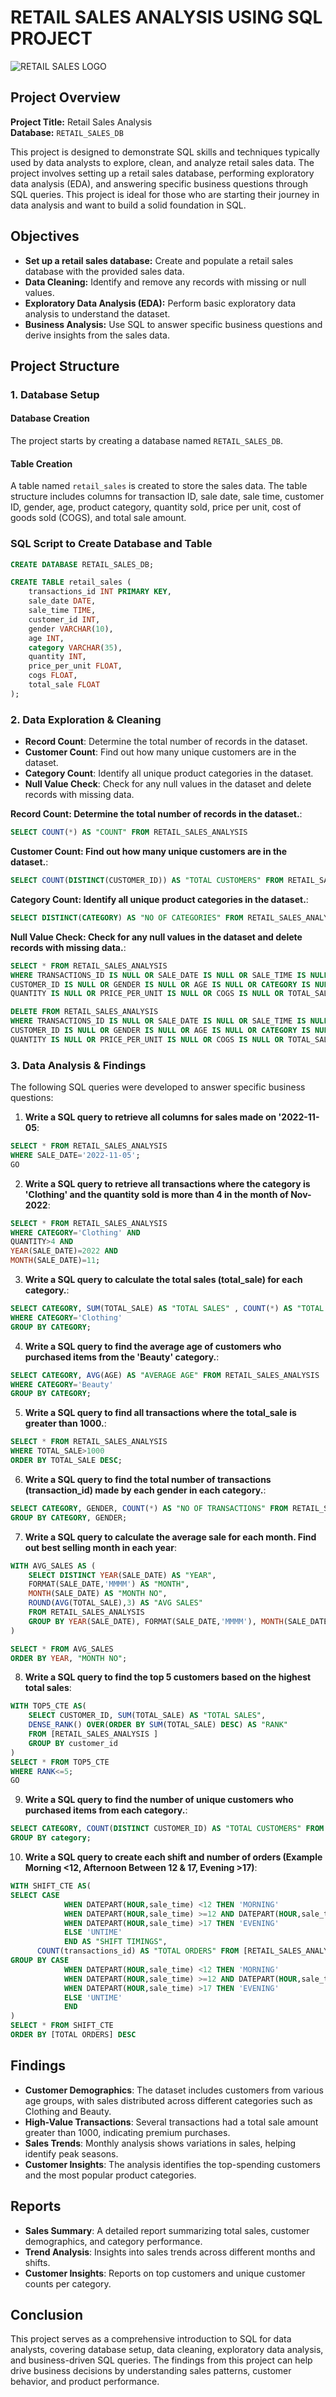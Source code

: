 # RETAIL SALES ANALYSIS USING SQL PROJECT
![RETAIL SALES LOGO](https://github.com/BERLINSAMUELRAJ/RETAIL-SALES-ANALYSIS-SQL-/blob/main/RETAIL-17-5-2024.jpg)
## Project Overview
**Project Title:** Retail Sales Analysis  
**Database:** `RETAIL_SALES_DB`  

This project is designed to demonstrate SQL skills and techniques typically used by data analysts to explore, clean, and analyze retail sales data. The project involves setting up a retail sales database, performing exploratory data analysis (EDA), and answering specific business questions through SQL queries. This project is ideal for those who are starting their journey in data analysis and want to build a solid foundation in SQL.

## Objectives
- **Set up a retail sales database:** Create and populate a retail sales database with the provided sales data.
- **Data Cleaning:** Identify and remove any records with missing or null values.
- **Exploratory Data Analysis (EDA):** Perform basic exploratory data analysis to understand the dataset.
- **Business Analysis:** Use SQL to answer specific business questions and derive insights from the sales data.

## Project Structure

### 1. Database Setup
#### Database Creation
The project starts by creating a database named `RETAIL_SALES_DB`.

#### Table Creation
A table named `retail_sales` is created to store the sales data. The table structure includes columns for transaction ID, sale date, sale time, customer ID, gender, age, product category, quantity sold, price per unit, cost of goods sold (COGS), and total sale amount.

### SQL Script to Create Database and Table
```sql
CREATE DATABASE RETAIL_SALES_DB;

CREATE TABLE retail_sales (
    transactions_id INT PRIMARY KEY,
    sale_date DATE,    
    sale_time TIME,
    customer_id INT,    
    gender VARCHAR(10),
    age INT,
    category VARCHAR(35),
    quantity INT,
    price_per_unit FLOAT,    
    cogs FLOAT,
    total_sale FLOAT
);
```
### 2. Data Exploration & Cleaning

- **Record Count**: Determine the total number of records in the dataset.
- **Customer Count**: Find out how many unique customers are in the dataset.
- **Category Count**: Identify all unique product categories in the dataset.
- **Null Value Check**: Check for any null values in the dataset and delete records with missing data.

**Record Count: Determine the total number of records in the dataset.**:
```sql
SELECT COUNT(*) AS "COUNT" FROM RETAIL_SALES_ANALYSIS
```
**Customer Count: Find out how many unique customers are in the dataset.**:
```sql
SELECT COUNT(DISTINCT(CUSTOMER_ID)) AS "TOTAL CUSTOMERS" FROM RETAIL_SALES_ANALYSIS
```
**Category Count: Identify all unique product categories in the dataset.**:
```sql
SELECT DISTINCT(CATEGORY) AS "NO OF CATEGORIES" FROM RETAIL_SALES_ANALYSIS 
```
**Null Value Check: Check for any null values in the dataset and delete records with missing data.**:
```sql
SELECT * FROM RETAIL_SALES_ANALYSIS
WHERE TRANSACTIONS_ID IS NULL OR SALE_DATE IS NULL OR SALE_TIME IS NULL OR
CUSTOMER_ID IS NULL OR GENDER IS NULL OR AGE IS NULL OR CATEGORY IS NULL OR
QUANTITY IS NULL OR PRICE_PER_UNIT IS NULL OR COGS IS NULL OR TOTAL_SALE IS NULL

DELETE FROM RETAIL_SALES_ANALYSIS
WHERE TRANSACTIONS_ID IS NULL OR SALE_DATE IS NULL OR SALE_TIME IS NULL OR
CUSTOMER_ID IS NULL OR GENDER IS NULL OR AGE IS NULL OR CATEGORY IS NULL OR
QUANTITY IS NULL OR PRICE_PER_UNIT IS NULL OR COGS IS NULL OR TOTAL_SALE IS NULL
```
### 3. Data Analysis & Findings

The following SQL queries were developed to answer specific business questions:

1. **Write a SQL query to retrieve all columns for sales made on '2022-11-05**:
```sql
SELECT * FROM RETAIL_SALES_ANALYSIS
WHERE SALE_DATE='2022-11-05';
GO
```

2. **Write a SQL query to retrieve all transactions where the category is 'Clothing' and the quantity sold is more than 4 in the month of Nov-2022**:
```sql
SELECT * FROM RETAIL_SALES_ANALYSIS
WHERE CATEGORY='Clothing' AND 
QUANTITY>4 AND 
YEAR(SALE_DATE)=2022 AND
MONTH(SALE_DATE)=11;
```

3. **Write a SQL query to calculate the total sales (total_sale) for each category.**:
```sql
SELECT CATEGORY, SUM(TOTAL_SALE) AS "TOTAL SALES" , COUNT(*) AS "TOTAL ORDERS"  FROM RETAIL_SALES_ANALYSIS
WHERE CATEGORY='Clothing'
GROUP BY CATEGORY;

```

4. **Write a SQL query to find the average age of customers who purchased items from the 'Beauty' category.**:
```sql
SELECT CATEGORY, AVG(AGE) AS "AVERAGE AGE" FROM RETAIL_SALES_ANALYSIS
WHERE CATEGORY='Beauty'
GROUP BY CATEGORY;
```

5. **Write a SQL query to find all transactions where the total_sale is greater than 1000.**:
```sql
SELECT * FROM RETAIL_SALES_ANALYSIS
WHERE TOTAL_SALE>1000
ORDER BY TOTAL_SALE DESC;
```

6. **Write a SQL query to find the total number of transactions (transaction_id) made by each gender in each category.**:
```sql
SELECT CATEGORY, GENDER, COUNT(*) AS "NO OF TRANSACTIONS" FROM RETAIL_SALES_ANALYSIS
GROUP BY CATEGORY, GENDER;
```

7. **Write a SQL query to calculate the average sale for each month. Find out best selling month in each year**:
```sql
WITH AVG_SALES AS (
	SELECT DISTINCT YEAR(SALE_DATE) AS "YEAR",  
	FORMAT(SALE_DATE,'MMMM') AS "MONTH",
	MONTH(SALE_DATE) AS "MONTH NO",
	ROUND(AVG(TOTAL_SALE),3) AS "AVG SALES"
	FROM RETAIL_SALES_ANALYSIS
	GROUP BY YEAR(SALE_DATE), FORMAT(SALE_DATE,'MMMM'), MONTH(SALE_DATE)
)

SELECT * FROM AVG_SALES
ORDER BY YEAR, "MONTH NO";
```

8. **Write a SQL query to find the top 5 customers based on the highest total sales**:
```sql
WITH TOP5_CTE AS(
	SELECT CUSTOMER_ID, SUM(TOTAL_SALE) AS "TOTAL SALES",
	DENSE_RANK() OVER(ORDER BY SUM(TOTAL_SALE) DESC) AS "RANK"
	FROM [RETAIL_SALES_ANALYSIS ]
	GROUP BY customer_id 
)
SELECT * FROM TOP5_CTE
WHERE RANK<=5;
GO
```

9. **Write a SQL query to find the number of unique customers who purchased items from each category.**:
```sql
SELECT CATEGORY, COUNT(DISTINCT CUSTOMER_ID) AS "TOTAL CUSTOMERS" FROM [RETAIL_SALES_ANALYSIS ]
GROUP BY category;
```

10. **Write a SQL query to create each shift and number of orders (Example Morning <12, Afternoon Between 12 & 17, Evening >17)**:
```sql
WITH SHIFT_CTE AS(
SELECT CASE 
			WHEN DATEPART(HOUR,sale_time) <12 THEN 'MORNING'
			WHEN DATEPART(HOUR,sale_time) >=12 AND DATEPART(HOUR,sale_time) <=17  THEN 'AFTERNOON'
			WHEN DATEPART(HOUR,sale_time) >17 THEN 'EVENING'
			ELSE 'UNTIME'
			END AS "SHIFT TIMINGS",
	  COUNT(transactions_id) AS "TOTAL ORDERS" FROM [RETAIL_SALES_ANALYSIS ]
GROUP BY CASE 
			WHEN DATEPART(HOUR,sale_time) <12 THEN 'MORNING'
			WHEN DATEPART(HOUR,sale_time) >=12 AND DATEPART(HOUR,sale_time) <=17  THEN 'AFTERNOON'
			WHEN DATEPART(HOUR,sale_time) >17 THEN 'EVENING'
			ELSE 'UNTIME'
			END
)
SELECT * FROM SHIFT_CTE
ORDER BY [TOTAL ORDERS] DESC
```

## Findings

- **Customer Demographics**: The dataset includes customers from various age groups, with sales distributed across different categories such as Clothing and Beauty.
- **High-Value Transactions**: Several transactions had a total sale amount greater than 1000, indicating premium purchases.
- **Sales Trends**: Monthly analysis shows variations in sales, helping identify peak seasons.
- **Customer Insights**: The analysis identifies the top-spending customers and the most popular product categories.

## Reports

- **Sales Summary**: A detailed report summarizing total sales, customer demographics, and category performance.
- **Trend Analysis**: Insights into sales trends across different months and shifts.
- **Customer Insights**: Reports on top customers and unique customer counts per category.

## Conclusion

This project serves as a comprehensive introduction to SQL for data analysts, covering database setup, data cleaning, exploratory data analysis, and business-driven SQL queries. The findings from this project can help drive business decisions by understanding sales patterns, customer behavior, and product performance.
